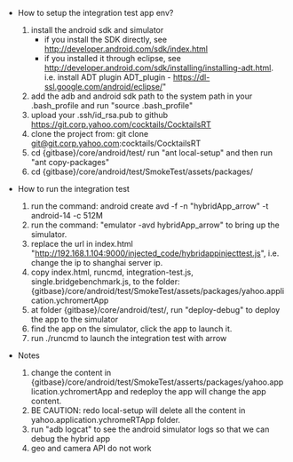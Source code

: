 * How to setup the integration test app env? 
    1. install the android sdk and simulator
       * if you install the SDK directly, see http://developer.android.com/sdk/index.html
       * if you installed it through eclipse, see http://developer.android.com/sdk/installing/installing-adt.html. i.e. install ADT plugin ADT_plugin - https://dl-ssl.google.com/android/eclipse/"
    2. add the adb and android sdk path to the system path in your .bash_profile and run "source .bash_profile"
    3. upload your .ssh/id_rsa.pub to github https://git.corp.yahoo.com/cocktails/CocktailsRT
    4. clone the project from: git clone git@git.corp.yahoo.com:cocktails/CocktailsRT
    5. cd {gitbase}/core/android/test/  run "ant local-setup" and then run "ant copy-packages"
    6. cd {gitbase}/core/android/test/SmokeTest/assets/packages/

* How to run the integration test
    1. run the command: android create avd -f -n "hybridApp_arrow" -t android-14 -c 512M
    2. run the command: "emulator -avd hybridApp_arrow" to bring up the simulator.
    3. replace the url in index.html "http://192.168.1.104:9000/injected_code/hybridappinjecttest.js", i.e. change the ip to shanghai server ip.
    4. copy index.html, runcmd, integration-test.js, single.bridgebenchmark.js, to the folder: {gitbase}/core/android/test/SmokeTest/assets/packages/yahoo.application.ychromertApp
    5. at folder {gitbase}/core/android/test/, run "deploy-debug" to deploy the app to the simulator
    6. find the app on the simulator, click the app to launch it.
    7. run ./runcmd to launch the integration test with arrow

* Notes
    1. change the content in {gitbase}/core/android/test/SmokeTest/asserts/packages/yahoo.application.ychromertApp and redeploy the app will change the app content.
    2. BE CAUTION: redo local-setup will delete all the content in yahoo.application.ychromeRTApp folder.
    3. run "adb logcat" to see the android simulator logs so that we can debug the hybrid app
    4. geo and camera API do not work
